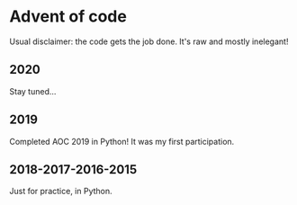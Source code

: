 # Advent of code

Usual disclaimer: the code gets the job done. It's raw and mostly inelegant!

## 2020
Stay tuned...

## 2019
Completed AOC 2019 in Python! It was my first participation.

## 2018-2017-2016-2015
Just for practice, in Python.
